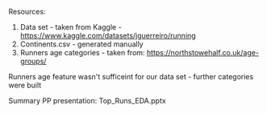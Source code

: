 <title>Practical Data Science EDA project - Running dataset from kaggle</title>

Resources:
1) Data set - taken from Kaggle - https://www.kaggle.com/datasets/jguerreiro/running
2) Continents.csv - generated manually
3) Runners age categories - taken from: https://northstowehalf.co.uk/age-groups/

Runners age feature wasn't sufficeint for our data set - further categories were built

Summary PP presentation: Top_Runs_EDA.pptx
